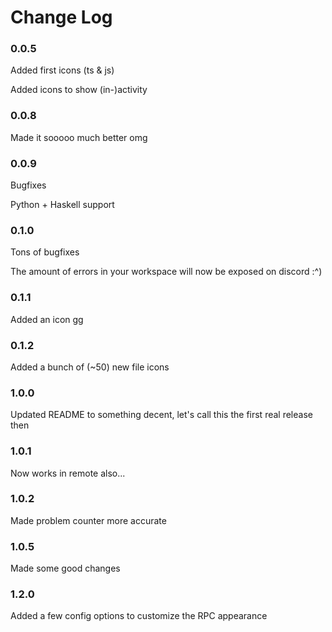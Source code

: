 # Change Log

### 0.0.5

Added first icons (ts & js)

Added icons to show (in-)activity

### 0.0.8

Made it sooooo much better omg

### 0.0.9

Bugfixes

Python + Haskell support

### 0.1.0

Tons of bugfixes

The amount of errors in your workspace will now be exposed on discord :^)

### 0.1.1

Added an icon gg

### 0.1.2

Added a bunch of (~50) new file icons

### 1.0.0

Updated README to something decent, let's call this the first real release then

### 1.0.1

Now works in remote also...

### 1.0.2

Made problem counter more accurate

### 1.0.5

Made some good changes

### 1.2.0

Added a few config options to customize the RPC appearance